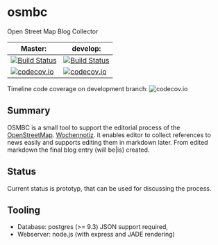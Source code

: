 # osmbc
Open Street Map Blog Collector

Master:   | develop:
----------|----------------------
[![Build Status](https://travis-ci.org/TheFive/osmbc.svg?branch=master)](https://travis-ci.org/TheFive/osmbc) | [![Build Status](https://travis-ci.org/TheFive/osmbc.svg?branch=develop)](https://travis-ci.org/TheFive/osmbc)
[![codecov.io](https://codecov.io/github/TheFive/osmbc/coverage.svg?branch=master)](https://codecov.io/github/TheFive/osmbc?branch=master) | [![codecov.io](https://codecov.io/github/TheFive/osmbc/coverage.svg?branch=develop)](https://codecov.io/github/TheFive/osmbc?branch=develop)

Timeline code coverage on development branch:
![codecov.io](http://codecov.io/github/TheFive/osmbc/branch.svg?branch=develop&agg=week)

## Summary
OSMBC is a small tool to support the editorial process of the [OpenStreetMap](www.openstreetmap.org). [Wochennotiz](blog.openstreetmap.de).
it enables editor to collect references to news easily and supports editing them in markdown later.
From edited markdown the final blog entry (will be|is) created.
## Status 
Current status is prototyp, that can be used for discussing the process.
## Tooling
* Database: postgres (>= 9.3) JSON support required, 
* Webserver: node.js (with express and JADE rendering)
